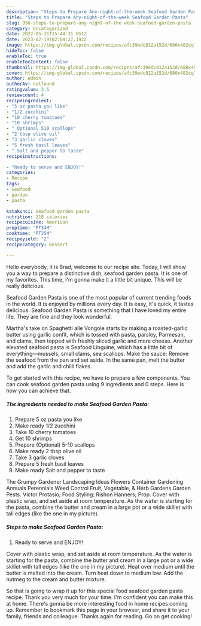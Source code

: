 ```yaml
---
description: "Steps to Prepare Any-night-of-the-week Seafood Garden Pasta"
title: "Steps to Prepare Any-night-of-the-week Seafood Garden Pasta"
slug: 956-steps-to-prepare-any-night-of-the-week-seafood-garden-pasta
category: Uncategorized
date: 2022-05-31T15:44:31.051Z
date: 2023-02-19T02:04:27.192Z
image: https://img-global.cpcdn.com/recipes/afc39edc812a152d/680x482cq70/seafood-garden-pasta-recipe-main-photo.jpg
hideToc: false
enableToc: true
enableTocContent: false
thumbnail: https://img-global.cpcdn.com/recipes/afc39edc812a152d/680x482cq70/seafood-garden-pasta-recipe-main-photo.jpg
cover: https://img-global.cpcdn.com/recipes/afc39edc812a152d/680x482cq70/seafood-garden-pasta-recipe-main-photo.jpg
author: Admin
authorAv: notfound
ratingvalue: 3.5
reviewcount: 4
recipeingredient:
- "5 oz pasta you like"
- "1/2 zucchini"
- "10 cherry tomatoes"
- "10 shrimps"
- " Optional 510 scallops"
- "2 tbsp olive oil"
- "3 garlic cloves"
- "5 fresh basil leaves"
- " Salt and pepper to taste"
recipeinstructions:

- "Ready to serve and ENJOY!"
categories:
- Recipe
tags:
- seafood
- garden
- pasta

katakunci: seafood garden pasta 
nutrition: 218 calories
recipecuisine: American
preptime: "PT34M"
cooktime: "PT35M"
recipeyield: "2"
recipecategory: Dessert

---
```



Hello everybody, it is Brad, welcome to our recipe site. Today, I will show you a way to prepare a distinctive dish, seafood garden pasta. It is one of my favorites. This time, I'm gonna make it a little bit unique. This will be really delicious.

Seafood Garden Pasta is one of the most popular of current trending foods in the world. It is enjoyed by millions every day. It is easy, it's quick, it tastes delicious. Seafood Garden Pasta is something that I have loved my entire life. They are fine and they look wonderful.

Martha&#39;s take on Spaghetti alle Vongole starts by making a roasted-garlic butter using garlic confit, which is tossed with pasta, parsley, Parmesan, and clams, then topped with freshly sliced garlic and more cheese. Another elevated seafood pasta is Seafood Linguine, which has a little bit of everything—mussels, small clams, sea scallops. Make the sauce: Remove the seafood from the pan and set aside. In the same pan, melt the butter and add the garlic and chilli flakes.


To get started with this recipe, we have to prepare a few components. You can cook seafood garden pasta using 9 ingredients and 0 steps. Here is how you can achieve that.

<!--inarticleads1-->

##### The ingredients needed to make Seafood Garden Pasta:

1. Prepare 5 oz pasta you like
1. Make ready 1/2 zucchini
1. Take 10 cherry tomatoes
1. Get 10 shrimps
1. Prepare  (Optional) 5-10 scallops
1. Make ready 2 tbsp olive oil
1. Take 3 garlic cloves
1. Prepare 5 fresh basil leaves
1. Make ready  Salt and pepper to taste


The Grumpy Gardener Landscaping Ideas Flowers Container Gardening Annuals Perennials Weed Control Fruit, Vegetable, &amp; Herb Gardens Garden Pests. Victor Protasio; Food Styling: Rishon Hanners; Prop. Cover with plastic wrap, and set aside at room temperature. As the water is starting for the pasta, combine the butter and cream in a large pot or a wide skillet with tall edges (like the one in my picture). 

<!--inarticleads2-->

##### Steps to make Seafood Garden Pasta:


1. Ready to serve and ENJOY!

Cover with plastic wrap, and set aside at room temperature. As the water is starting for the pasta, combine the butter and cream in a large pot or a wide skillet with tall edges (like the one in my picture). Heat over medium until the butter is melted into the cream. Turn heat down to medium low. Add the nutmeg to the cream and butter mixture. 

So that is going to wrap it up for this special food seafood garden pasta recipe. Thank you very much for your time. I'm confident you can make this at home. There's gonna be more interesting food in home recipes coming up. Remember to bookmark this page in your browser, and share it to your family, friends and colleague. Thanks again for reading. Go on get cooking!
